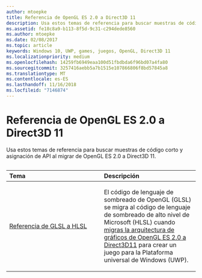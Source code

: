 ```yaml
---
author: mtoepke
title: Referencia de OpenGL ES 2.0 a Direct3D 11
description: Usa estos temas de referencia para buscar muestras de código corto y asignación de API al realizar la migración de OpenGL ES 2.0 a Direct3D 11.
ms.assetid: fe18c8a9-b113-8f5d-9c31-c294dede8560
ms.author: mtoepke
ms.date: 02/08/2017
ms.topic: article
keywords: Windows 10, UWP, games, juegos, OpenGL, Direct3D 11
ms.localizationpriority: medium
ms.openlocfilehash: 14259fb6949eaa100d51fbdbda6f96bd07a4fa80
ms.sourcegitcommit: 3257416aebb5a7b1515e107866806f8bd57845a8
ms.translationtype: MT
ms.contentlocale: es-ES
ms.lasthandoff: 11/16/2018
ms.locfileid: "7146874"
---
```

# <a name="opengl-es-20-to-direct3d-11-reference"></a>Referencia de OpenGL ES 2.0 a Direct3D 11



Usa estos temas de referencia para buscar muestras de código corto y asignación de API al migrar de OpenGL ES 2.0 a Direct3D 11.
## 
<table>
<colgroup>
<col width="50%" />
<col width="50%" />
</colgroup>
<thead>
<tr class="header">
<th align="left">Tema</th>
<th align="left">Descripción</th>
</tr>
</thead>
<tbody>
<tr class="odd">
<td align="left"><p><a href="glsl-to-hlsl-reference.md">Referencia de GLSL a HLSL</a></p></td>
<td align="left"><p>El código de lenguaje de sombreado de OpenGL (GLSL) se migra al código de lenguaje de sombreado de alto nivel de Microsoft (HLSL) cuando <a href="port-from-opengl-es-2-0-to-directx-11-1.md">migras la arquitectura de gráficos de OpenGL ES 2.0 a Direct3D11</a> para crear un juego para la Plataforma universal de Windows (UWP).</p></td>
</tr>
</tbody>
</table>

 

 

 




